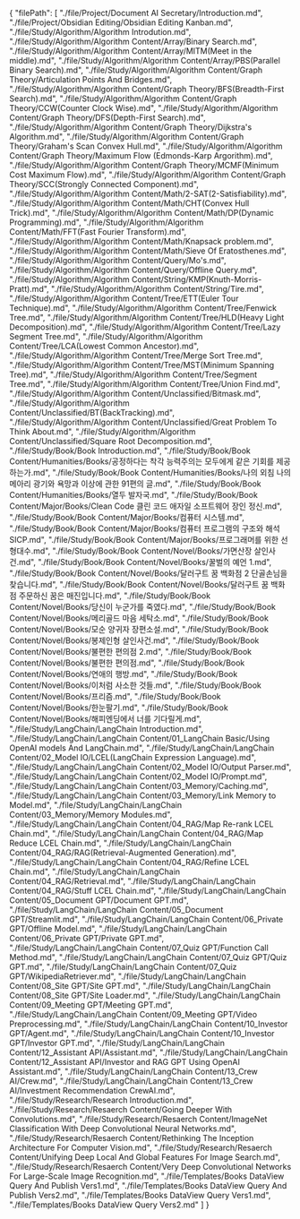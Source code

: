{
  "filePath": [
    "./file/Project/Document AI Secretary/Introduction.md",
    "./file/Project/Obsidian Editing/Obsidian Editing Kanban.md",
    "./file/Study/Algorithm/Algorithm Introdution.md",
    "./file/Study/Algorithm/Algorithm Content/Array/Binary Search.md",
    "./file/Study/Algorithm/Algorithm Content/Array/MITM(Meet in the middle).md",
    "./file/Study/Algorithm/Algorithm Content/Array/PBS(Parallel Binary Search).md",
    "./file/Study/Algorithm/Algorithm Content/Graph Theory/Articulation Points And Bridges.md",
    "./file/Study/Algorithm/Algorithm Content/Graph Theory/BFS(Breadth-First Search).md",
    "./file/Study/Algorithm/Algorithm Content/Graph Theory/CCW(Counter Clock Wise).md",
    "./file/Study/Algorithm/Algorithm Content/Graph Theory/DFS(Depth-First Search).md",
    "./file/Study/Algorithm/Algorithm Content/Graph Theory/Dijkstra's Algorithm.md",
    "./file/Study/Algorithm/Algorithm Content/Graph Theory/Graham's Scan Convex Hull.md",
    "./file/Study/Algorithm/Algorithm Content/Graph Theory/Maximum Flow (Edmonds-Karp Argorithm).md",
    "./file/Study/Algorithm/Algorithm Content/Graph Theory/MCMF(Minimum Cost Maximum Flow).md",
    "./file/Study/Algorithm/Algorithm Content/Graph Theory/SCC(Strongly Connected Component).md",
    "./file/Study/Algorithm/Algorithm Content/Math/2-SAT(2-Satisfiability).md",
    "./file/Study/Algorithm/Algorithm Content/Math/CHT(Convex Hull Trick).md",
    "./file/Study/Algorithm/Algorithm Content/Math/DP(Dynamic Programming).md",
    "./file/Study/Algorithm/Algorithm Content/Math/FFT(Fast Fourier Transform).md",
    "./file/Study/Algorithm/Algorithm Content/Math/Knapsack problem.md",
    "./file/Study/Algorithm/Algorithm Content/Math/Sieve Of Eratosthenes.md",
    "./file/Study/Algorithm/Algorithm Content/Query/Mo's.md",
    "./file/Study/Algorithm/Algorithm Content/Query/Offline Query.md",
    "./file/Study/Algorithm/Algorithm Content/String/KMP(Knuth-Morris-Pratt).md",
    "./file/Study/Algorithm/Algorithm Content/String/Tire.md",
    "./file/Study/Algorithm/Algorithm Content/Tree/ETT(Euler Tour Technique).md",
    "./file/Study/Algorithm/Algorithm Content/Tree/Fenwick Tree.md",
    "./file/Study/Algorithm/Algorithm Content/Tree/HLD(Heavy Light Decomposition).md",
    "./file/Study/Algorithm/Algorithm Content/Tree/Lazy Segment Tree.md",
    "./file/Study/Algorithm/Algorithm Content/Tree/LCA(Lowest Common Ancestor).md",
    "./file/Study/Algorithm/Algorithm Content/Tree/Merge Sort Tree.md",
    "./file/Study/Algorithm/Algorithm Content/Tree/MST(Minimum Spanning Tree).md",
    "./file/Study/Algorithm/Algorithm Content/Tree/Segment Tree.md",
    "./file/Study/Algorithm/Algorithm Content/Tree/Union Find.md",
    "./file/Study/Algorithm/Algorithm Content/Unclassified/Bitmask.md",
    "./file/Study/Algorithm/Algorithm Content/Unclassified/BT(BackTracking).md",
    "./file/Study/Algorithm/Algorithm Content/Unclassified/Great Problem To Think About.md",
    "./file/Study/Algorithm/Algorithm Content/Unclassified/Square Root Decomposition.md",
    "./file/Study/Book/Book Introduction.md",
    "./file/Study/Book/Book Content/Humanities/Books/공정하다는 착각 능력주의는 모두에게 같은 기회를 제공하는가.md",
    "./file/Study/Book/Book Content/Humanities/Books/나의 외침 나의 메아리 광기와 욕망과 이상에 관한 91편의 글.md",
    "./file/Study/Book/Book Content/Humanities/Books/열두 발자국.md",
    "./file/Study/Book/Book Content/Major/Books/Clean Code 클린 코드 애자일 소프트웨어 장인 정신.md",
    "./file/Study/Book/Book Content/Major/Books/컴퓨터 시스템.md",
    "./file/Study/Book/Book Content/Major/Books/컴퓨터 프로그램의 구조와 해석 SICP.md",
    "./file/Study/Book/Book Content/Major/Books/프로그래머를 위한 선형대수.md",
    "./file/Study/Book/Book Content/Novel/Books/가면산장 살인사건.md",
    "./file/Study/Book/Book Content/Novel/Books/꿀벌의 예언 1.md",
    "./file/Study/Book/Book Content/Novel/Books/달러구트 꿈 백화점 2 단골손님을 찾습니다.md",
    "./file/Study/Book/Book Content/Novel/Books/달러구트 꿈 백화점 주문하신 꿈은 매진입니다.md",
    "./file/Study/Book/Book Content/Novel/Books/당신이 누군가를 죽였다.md",
    "./file/Study/Book/Book Content/Novel/Books/메리골드 마음 세탁소.md",
    "./file/Study/Book/Book Content/Novel/Books/모순 양귀자 장편소설.md",
    "./file/Study/Book/Book Content/Novel/Books/봉제인형 살인사건.md",
    "./file/Study/Book/Book Content/Novel/Books/불편한 편의점 2.md",
    "./file/Study/Book/Book Content/Novel/Books/불편한 편의점.md",
    "./file/Study/Book/Book Content/Novel/Books/연애의 행방.md",
    "./file/Study/Book/Book Content/Novel/Books/이처럼 사소한 것들.md",
    "./file/Study/Book/Book Content/Novel/Books/프리즘.md",
    "./file/Study/Book/Book Content/Novel/Books/한눈팔기.md",
    "./file/Study/Book/Book Content/Novel/Books/해피엔딩에서 너를 기다릴게.md",
    "./file/Study/LangChain/LangChain Introduction.md",
    "./file/Study/LangChain/LangChain Content/01_LangChain Basic/Using OpenAI models And LangChain.md",
    "./file/Study/LangChain/LangChain Content/02_Model IO/LCEL(LangChain Expression Language).md",
    "./file/Study/LangChain/LangChain Content/02_Model IO/Output Parser.md",
    "./file/Study/LangChain/LangChain Content/02_Model IO/Prompt.md",
    "./file/Study/LangChain/LangChain Content/03_Memory/Caching.md",
    "./file/Study/LangChain/LangChain Content/03_Memory/Link Memory to Model.md",
    "./file/Study/LangChain/LangChain Content/03_Memory/Memory Modules.md",
    "./file/Study/LangChain/LangChain Content/04_RAG/Map Re-rank LCEL Chain.md",
    "./file/Study/LangChain/LangChain Content/04_RAG/Map Reduce LCEL Chain.md",
    "./file/Study/LangChain/LangChain Content/04_RAG/RAG(Retrieval-Augmented Generation).md",
    "./file/Study/LangChain/LangChain Content/04_RAG/Refine LCEL Chain.md",
    "./file/Study/LangChain/LangChain Content/04_RAG/Retrieval.md",
    "./file/Study/LangChain/LangChain Content/04_RAG/Stuff LCEL Chain.md",
    "./file/Study/LangChain/LangChain Content/05_Document GPT/Document GPT.md",
    "./file/Study/LangChain/LangChain Content/05_Document GPT/Streamlit.md",
    "./file/Study/LangChain/LangChain Content/06_Private GPT/Offline Model.md",
    "./file/Study/LangChain/LangChain Content/06_Private GPT/Private GPT.md",
    "./file/Study/LangChain/LangChain Content/07_Quiz GPT/Function Call Method.md",
    "./file/Study/LangChain/LangChain Content/07_Quiz GPT/Quiz GPT.md",
    "./file/Study/LangChain/LangChain Content/07_Quiz GPT/WikipediaRetriever.md",
    "./file/Study/LangChain/LangChain Content/08_Site GPT/Site GPT.md",
    "./file/Study/LangChain/LangChain Content/08_Site GPT/Site Loader.md",
    "./file/Study/LangChain/LangChain Content/09_Meeting GPT/Meeting GPT.md",
    "./file/Study/LangChain/LangChain Content/09_Meeting GPT/Video Preprocessing.md",
    "./file/Study/LangChain/LangChain Content/10_Investor GPT/Agent.md",
    "./file/Study/LangChain/LangChain Content/10_Investor GPT/Investor GPT.md",
    "./file/Study/LangChain/LangChain Content/12_Assistant API/Assistant.md",
    "./file/Study/LangChain/LangChain Content/12_Assistant API/Investor and RAG GPT Using OpenAI Assistant.md",
    "./file/Study/LangChain/LangChain Content/13_Crew AI/Crew.md",
    "./file/Study/LangChain/LangChain Content/13_Crew AI/Investment Recommendation CrewAI.md",
    "./file/Study/Research/Research Introduction.md",
    "./file/Study/Research/Resaerch Content/Going Deeper With Convolutions.md",
    "./file/Study/Research/Resaerch Content/ImageNet Classification With Deep Convolutional Neural Networks.md",
    "./file/Study/Research/Resaerch Content/Rethinking The Inception Architecture For Computer Vision.md",
    "./file/Study/Research/Resaerch Content/Unifying Deep Local And Global Features For Image Search.md",
    "./file/Study/Research/Resaerch Content/Very Deep Convolutional Networks For Large-Scale Image Recognition.md",
    "./file/Templates/Books DataView Query And Publish Vers1.md",
    "./file/Templates/Books DataView Query And Publish Vers2.md",
    "./file/Templates/Books DataView Query Vers1.md",
    "./file/Templates/Books DataView Query Vers2.md"
  ]
}